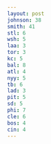 ```yaml
---
layout: post
johnson: 38
smith: 41
stl: 6
wsh: 5
laa: 3
tor: 3
kc: 5
bal: 8
atl: 4
nyy: 5
tb: 6
lad: 3
pit: 5
sd: 5
phi: 7
cle: 6
bos: 4
cin: 4
---
```


